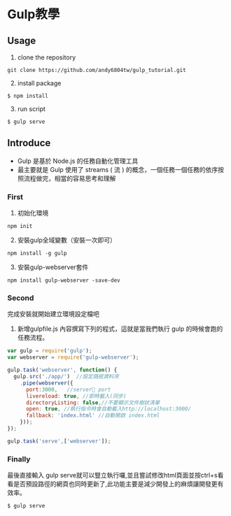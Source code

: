 # Gulp教學

## Usage
1. clone the repository
```
git clone https://github.com/andy6804tw/gulp_tutorial.git
```
2. install package
```
$ npm install
```
3. run script
```
$ gulp serve
```

## Introduce
- Gulp 是基於 Node.js 的任務自動化管理工具
- 最主要就是 Gulp 使用了 streams ( 流 ) 的概念，一個任務一個任務的依序按照流程做完，相當的容易思考和理解

### First
1. 初始化環境
```
npm init
```
2. 安裝gulp全域變數（安裝一次即可）
```
npm install -g gulp
```
3. 安裝gulp-webserver套件
```
npm install gulp-webserver -save-dev
```
### Second
完成安裝就開始建立環境設定檔吧
1. 新增gulpfile.js
內容撰寫下列的程式，這就是當我們執行 gulp 的時候會跑的任務流程。
```js
var gulp = require('gulp');
var webserver = require('gulp-webserver');

gulp.task('webserver', function() {
  gulp.src('./app/')  //設定路經資料夾
    .pipe(webserver({
      port:3000,   //server port
      livereload: true, //即時載入(同步)
      directoryListing: false,//不要顯示文件樹狀清單
      open: true, //執行指令時會自動載入http://localhost:3000/
      fallback: 'index.html' //自動開啟 index.html
    }));
});

gulp.task('serve',['webserver']);
```
### Finally
最後直接輸入 gulp serve就可以豎立執行囉,並且嘗試修改html頁面並按ctrl+s看看是否預設路徑的網頁也同時更新了,此功能主要是減少開發上的麻煩讓開發更有效率。
```
$ gulp serve
```
